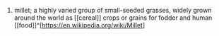 1. millet; a highly varied group of small-seeded grasses, widely grown around the world as [[cereal]] crops or grains for fodder and human [[food]]^[https://en.wikipedia.org/wiki/Millet]
